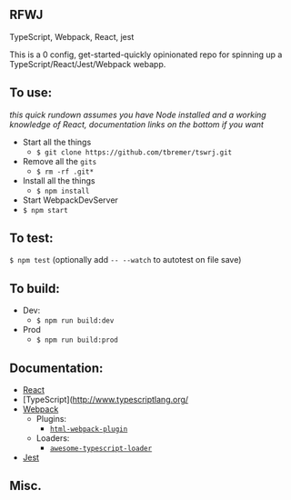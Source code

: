 RFWJ
---

TypeScript, Webpack, React, jest

This is a 0 config, get-started-quickly opinionated repo for spinning up a TypeScript/React/Jest/Webpack webapp.

## To use:

_this quick rundown assumes you have Node installed and a working knowledge of React, documentation links on the bottom if you want_

- Start all the things
  - `$ git clone https://github.com/tbremer/tswrj.git`
- Remove all the `gits`
  - `$ rm -rf .git*`
- Install all the things
  - `$ npm install`
- Start WebpackDevServer
- `$ npm start`

## To test:

`$ npm test` (optionally add `-- --watch` to autotest on file save)

## To build:

- Dev:
  - `$ npm run build:dev`
- Prod
  - `$ npm run build:prod`

## Documentation:

- [React](https://reactjs.org/)
- [TypeScript](http://www.typescriptlang.org/
- [Webpack](https://webpack.js.org)
  - Plugins:
    - [`html-webpack-plugin`](https://github.com/jantimon/html-webpack-plugin)
  - Loaders:
    - [`awesome-typescript-loader`](https://github.com/s-panferov/awesome-typescript-loader)
- [Jest](https://facebook.github.io/jest/)

## Misc.

